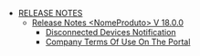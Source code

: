 * [RELEASE NOTES](administrators-manual/release-notes/README.md)
  * [Release Notes \<NomeProduto> V 18.0.0](administrators-manual/release-notes/release-notes-less-than-nomeproduto-greater-than-v-18.0.0/README.md)
    * [Disconnected Devices Notification](administrators-manual/release-notes/release-notes-less-than-nomeproduto-greater-than-v-18.0.0/Disconnected-Devices-Notification.md)
    * [Company Terms Of Use On The Portal](administrators-manual/release-notes/release-notes-less-than-nomeproduto-greater-than-v-18.0.0/Company-Terms-Of-Use-On-The-Portal.md)
